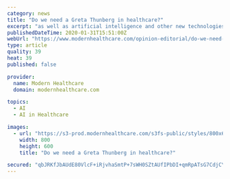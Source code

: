 ```yaml
---
category: news
title: "Do we need a Greta Thunberg in healthcare?"
excerpt: "as well as artificial intelligence and other new technologies that may be game-changers if constructed properly. Just as climate change cannot be solved by the energy industry alone, health assurance cannot be solved by the healthcare delivery industry alone. At Davos, I served as a distinguished fellow of the World Economic Forum, charged with ..."
publishedDateTime: 2020-01-31T15:51:00Z
webUrl: "https://www.modernhealthcare.com/opinion-editorial/do-we-need-greta-thunberg-healthcare"
type: article
quality: 39
heat: 39
published: false

provider:
  name: Modern Healthcare
  domain: modernhealthcare.com

topics:
  - AI
  - AI in Healthcare

images:
  - url: "https://s3-prod.modernhealthcare.com/s3fs-public/styles/800x600/public/Klasko_edit_i.jpg"
    width: 800
    height: 600
    title: "Do we need a Greta Thunberg in healthcare?"

secured: "qbJRKfJbAUdE80VlcF+iRjvhaSmtP+7sWH0SZtAUfIPbDI+qmRpATsG7CdjCYibOvFoLJhhHopIgKM9Pi4r0tBtEeU8S+2EmZVvruwXTAIC+xjfwTqMo9Zhmhh//m8rh+C2ZMcibHzPt9XxaNkJNSmwsOi9dKjSQr6WLDYkNGgehfTeYF94tR4jwoeumOFFMYbOiaxv1eGb6HXWL1/pHzs8HUn8+0kTn5b+UZiwQpUokmapZjeZWXaAxKcL7ZZqAbag34a7+ZQRj9euVhI33ci/uoDJm0A5rlrwTPMYV2nEIm8DdbbYpM2Ce2eoudWAcqxXj+UWb+AKglgJ83lDuKmkA/JhSbB9/0Fd+9bWKVKaLA7+THPhUFr+4llE1elJrCnOCCbMs8TtiMWXxmtkm9L9Kb3He1FOeD+vA0nl+oAgvkW6iUD+Jy7i0Wu3ovsZCpvtxREVrsKxjIa2FmbTgSd8tp9uaJc0VJuUgrWS2m4A=;FgBs+vC9iKfxP0Q9VhNtMQ=="
---
```


